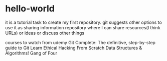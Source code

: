 # hello-world
it is a tutorial task to create my first repository. git suggests other options to use it as sharing information repository where I can share resources(I think URLs) or ideas or discuss other things

courses to watch from udemy
Git Complete: The definitive, step-by-step guide to Git
Learn Ethical Hacking From Scratch
Data Structures & Algorithms!
Gang of Four
